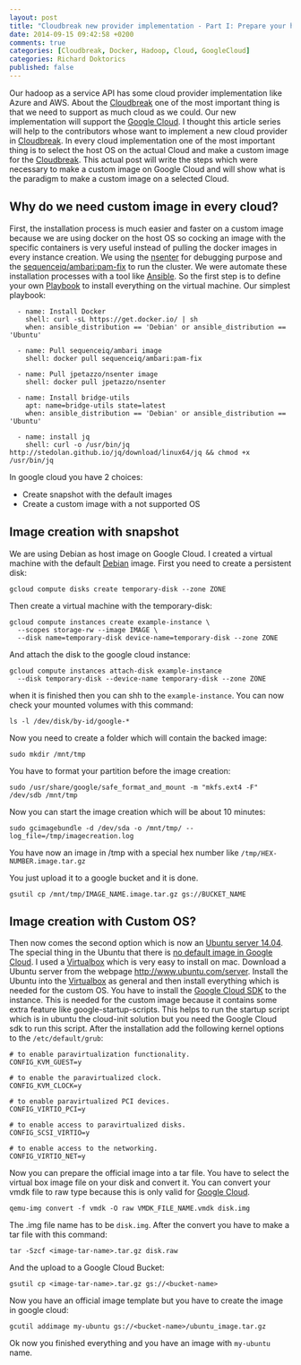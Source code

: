 ```yaml
---
layout: post
title: "Cloudbreak new provider implementation - Part I: Prepare your host OS"
date: 2014-09-15 09:42:58 +0200
comments: true
categories: [Cloudbreak, Docker, Hadoop, Cloud, GoogleCloud]
categories: Richard Doktorics
published: false
---
```



Our hadoop as a service API has some cloud provider implementation like Azure and AWS.
About the [Cloudbreak](http://sequenceiq.com/cloudbreak/) one of the most important thing is that we need to support as much cloud as we could. Our new implementation will support the [Google Cloud](https://cloud.google.com/).
I thought this article series will help to the contributors whose want to implement a new cloud provider in [Cloudbreak](http://sequenceiq.com/cloudbreak/). In every cloud implementation one of the most important
thing is to select the host OS on the actual Cloud and make a custom image for the [Cloudbreak](http://sequenceiq.com/cloudbreak/). This actual post will write the steps which were necessary to make a custom image on Google Cloud and will show
what is the paradigm to make a custom image on a selected Cloud.

<!-- more -->

## Why do we need custom image in every cloud?

First, the installation process is much easier and faster on a custom image because we are using docker on the host OS so cocking an image with the specific containers is very useful instead of pulling the docker images in every instance creation.
We using the [nsenter](https://registry.hub.docker.com/u/jpetazzo/nsenter/) for debugging purpose and the [sequenceiq/ambari:pam-fix](https://registry.hub.docker.com/u/sequenceiq/ambari/) to run the cluster. We were automate these installation processes with a tool like [Ansible](http://www.ansible.com/home).
So the first step is to define your own [Playbook](http://docs.ansible.com/playbooks.html) to install everything on the virtual machine.
Our simplest playbook:

```
  - name: Install Docker
    shell: curl -sL https://get.docker.io/ | sh
    when: ansible_distribution == 'Debian' or ansible_distribution == 'Ubuntu'

  - name: Pull sequenceiq/ambari image
    shell: docker pull sequenceiq/ambari:pam-fix

  - name: Pull jpetazzo/nsenter image
    shell: docker pull jpetazzo/nsenter

  - name: Install bridge-utils
    apt: name=bridge-utils state=latest
    when: ansible_distribution == 'Debian' or ansible_distribution == 'Ubuntu'

  - name: install jq
    shell: curl -o /usr/bin/jq http://stedolan.github.io/jq/download/linux64/jq && chmod +x /usr/bin/jq

```

In google cloud you have 2 choices:

- Create snapshot with the default images
- Create a custom image with a not supported OS

## Image creation with snapshot

We are using Debian as host image on Google Cloud. I created a virtual machine with the default [Debian](https://developers.google.com/compute/docs/operating-systems#backported_debian_7_wheezy) image.
First you need to create a persistent disk:

```
gcloud compute disks create temporary-disk --zone ZONE
```

Then create a virtual machine with the temporary-disk:

```
gcloud compute instances create example-instance \
  --scopes storage-rw --image IMAGE \
  --disk name=temporary-disk device-name=temporary-disk --zone ZONE
```

And attach the disk to the google cloud instance:

```
gcloud compute instances attach-disk example-instance
  --disk temporary-disk --device-name temporary-disk --zone ZONE
```

when it is finished then you can shh to the `example-instance`. You can now check your mounted volumes with this command:

```
ls -l /dev/disk/by-id/google-*
```

Now you need to create a folder which will contain the backed image:

```
sudo mkdir /mnt/tmp
```

You have to format your partition before the image creation:

```
sudo /usr/share/google/safe_format_and_mount -m "mkfs.ext4 -F" /dev/sdb /mnt/tmp
```

Now you can start the image creation which will be about 10 minutes:

```
sudo gcimagebundle -d /dev/sda -o /mnt/tmp/ --log_file=/tmp/imagecreation.log
```

You have now an image in /tmp with a special hex number like `/tmp/HEX-NUMBER.image.tar.gz`

You just upload it to a google bucket and it is done.

```
gsutil cp /mnt/tmp/IMAGE_NAME.image.tar.gz gs://BUCKET_NAME
```

## Image creation with Custom OS?

Then now comes the second option which is now an [Ubuntu server 14.04](http://www.ubuntu.com/download/server). The special thing in the Ubuntu that there is [no default image in Google Cloud](https://developers.google.com/compute/docs/operating-systems).
I used a [Virtualbox](https://www.virtualbox.org/) which is very easy to install on mac. Download a Ubuntu server from the webpage http://www.ubuntu.com/server.
Install the Ubuntu into the [Virtualbox](https://www.virtualbox.org/) as general and then install everything which is needed for the custom OS.
You have to install the [Google Cloud SDK](https://developers.google.com/cloud/sdk/) to the instance. This is needed for the custom image because it contains some extra feature like google-startup-scripts.
This helps to run the startup script which is in ubuntu the cloud-init solution but you need the Google Cloud sdk to run this script.
After the installation add the following kernel options to the `/etc/default/grub`:

```
# to enable paravirtualization functionality.
CONFIG_KVM_GUEST=y

# to enable the paravirtualized clock.
CONFIG_KVM_CLOCK=y

# to enable paravirtualized PCI devices.
CONFIG_VIRTIO_PCI=y

# to enable access to paravirtualized disks.
CONFIG_SCSI_VIRTIO=y

# to enable access to the networking.
CONFIG_VIRTIO_NET=y
```

Now you can prepare the official image into a tar file. You have to select the virtual box image file on your disk and convert it.
You can convert your vmdk file to raw type because this is only valid for [Google Cloud](https://cloud.google.com/).

```
qemu-img convert -f vmdk -O raw VMDK_FILE_NAME.vmdk disk.img
```

The .img file name has to be `disk.img`. After the convert you have to make a tar file with this command:

```
tar -Szcf <image-tar-name>.tar.gz disk.raw
```

And the upload to a Google Cloud Bucket:

```
gsutil cp <image-tar-name>.tar.gz gs://<bucket-name>
```

Now you have an official image template but you have to create the image in google cloud:

```
gcutil addimage my-ubuntu gs://<bucket-name>/ubuntu_image.tar.gz
```

Ok now you finished everything and you have an image with `my-ubuntu` name.
